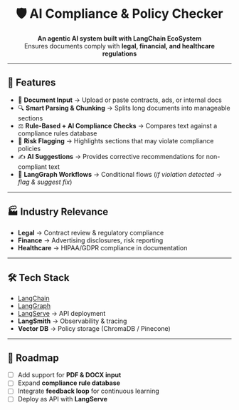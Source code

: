 <h1 align="center">🛡️ AI Compliance & Policy Checker</h1>  
<p align="center">
  <b>An agentic AI system built with LangChain EcoSystem</b><br>
  Ensures documents comply with <b>legal, financial, and healthcare regulations</b>
</p>  

---

## 🚀 **Features**

- 📂 **Document Input** → Upload or paste contracts, ads, or internal docs  
- 🔍 **Smart Parsing & Chunking** → Splits long documents into manageable sections  
- ⚖️ **Rule-Based + AI Compliance Checks** → Compares text against a compliance rules database  
- 🚨 **Risk Flagging** → Highlights sections that may violate compliance policies  
- ✍️ **AI Suggestions** → Provides corrective recommendations for non-compliant text  
- 🔗 **LangGraph Workflows** → Conditional flows (*if violation detected → flag & suggest fix*)  

---

## 🏭 **Industry Relevance**

- **Legal** → Contract review & regulatory compliance  
- **Finance** → Advertising disclosures, risk reporting  
- **Healthcare** → HIPAA/GDPR compliance in documentation  

---

## 🛠️ **Tech Stack**

- [LangChain](https://github.com/langchain-ai/langchain)  
- [LangGraph](https://github.com/langchain-ai/langgraph)  
- [LangServe](https://github.com/langchain-ai/langserve) → API deployment  
- **LangSmith** → Observability & tracing  
- **Vector DB** → Policy storage (ChromaDB / Pinecone)  

---

## 📌 **Roadmap**

- [ ] Add support for **PDF & DOCX input**  
- [ ] Expand **compliance rule database**  
- [ ] Integrate **feedback loop** for continuous learning  
- [ ] Deploy as API with **LangServe**  
